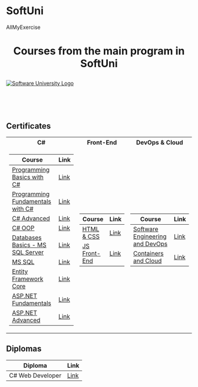 # SoftUni
AllMyExercise

# <p align="center"> Courses from the main program in SoftUni <p>

<a href="https://softuni.bg/trainings/courses" rel="Courses"><img src="https://softuni.bg/content/images/svg-logos/software-university-logo.svg?sanitize=true" alt="Software University Logo"></a>

<br/>
<br/>
<br/>

<h2> Certificates </h2>

<table>

<tr>
  <th> C# </th>
  <th> Front-End </th>
  <th> DevOps & Cloud </th>
  
</tr>

<tr>
<td>

| **Course**                                                            | **Link**                                                   |
| --------------------------------------------------------------------- | ---------------------------------------------------------- |
| <a href="https://softuni.bg/trainings/3867/programming-basics-with-csharp-september-2022" > Programming Basics with C# </a>         | <a href="https://softuni.bg/certificates/details/143662/e1f15e75"> Link</a> |
| <a href="https://softuni.bg/trainings/3836/programming-fundamentals-with-csharp-september-2022"> Programming Fundamentals with C# </a> | <a href="https://softuni.bg/certificates/details/151789/bc29bef1"> Link</a> |
| <a href="https://softuni.bg/trainings/3957/csharp-advanced-january-2023"> C# Advanced </a>                                             | <a href="https://softuni.bg/certificates/details/158110/a859b5fa"> Link</a> |
| <a href="https://softuni.bg/trainings/3958/csharp-oop-february-2023"> C# OOP </a>                                                      | <a href="https://softuni.bg/certificates/details/168808/8729c778"> Link</a> |
| <a href="https://softuni.bg/trainings/2495/databases-basics-ms-sql-server-september-2019"> Databases Basics - MS SQL Server </a>   | <a href="https://softuni.bg/certificates/details/71212/a8c15a18"> Link</a> |
| <a href="https://softuni.bg/trainings/4182/ms-sql-september-2023"> MS SQL </a>                         | <a href="https://softuni.bg/certificates/details/185889/d40eb039"> Link</a> |
| <a href="https://softuni.bg/trainings/4234/entity-framework-core-october-2023"> Entity Framework Core </a>                         | <a href="https://softuni.bg/certificates/details/194164/16a25706"> Link</a> |
| <a href="https://softuni.bg/trainings/4367/asp-net-fundamentals-january-2024"> ASP.NET Fundamentals </a>                                     | <a href="https://softuni.bg/certificates/details/206693/3d33e8c5"> Link</a> |
| <a href="https://softuni.bg/trainings/4369/asp-net-advanced-february-2024"> ASP.NET Advanced </a>                                          | <a href="https://softuni.bg/certificates/details/214157/4d9ef0da"> Link</a> |

</td>
<td>

| **Course**                                                                                  | **Link**                                                                    |
| ------------------------------------------------------------------------------------------- | --------------------------------------------------------------------------- |
| <a href="https://softuni.bg/trainings/4114/html-and-css-may-2023"> HTML & CSS </a>          | <a href="https://softuni.bg/certificates/details/174728/b3a58f9f"> Link </a> |
| <a href="https://softuni.bg/trainings/4716/js-front-end-october-2024"> JS Front-End </a> | <a href="https://softuni.bg/certificates/details/232342/01655e72"> Link </a> |

</td>

<td>

| **Course**                                                                               | **Link**                                                                    |
| ---------------------------------------------------------------------------------------- | --------------------------------------------------------------------------- |
| <a href="https://softuni.bg/trainings/4525/software-engineering-and-devops-may-2024"> Software Engineering and DevOps </a> | <a href="https://softuni.bg/certificates/details/219680/486cccd3"> Link </a> |
| <a href="https://softuni.bg/trainings/4524/containers-and-cloud-july-2024"> Containers and Cloud </a>          | <a href="https://softuni.bg/certificates/details/224719/9a7b43de"> Link </a> |

</td>
</tr>

</table>

<h2> Diplomas </h2>

<td>

| **Diploma**      | **Link**                                                                    |
| ---------------- | --------------------------------------------------------------------------- |
| C# Web Developer | <a href="https://softuni.bg/certificates/details/234872/33620e90"> Link </a> |

</td>
